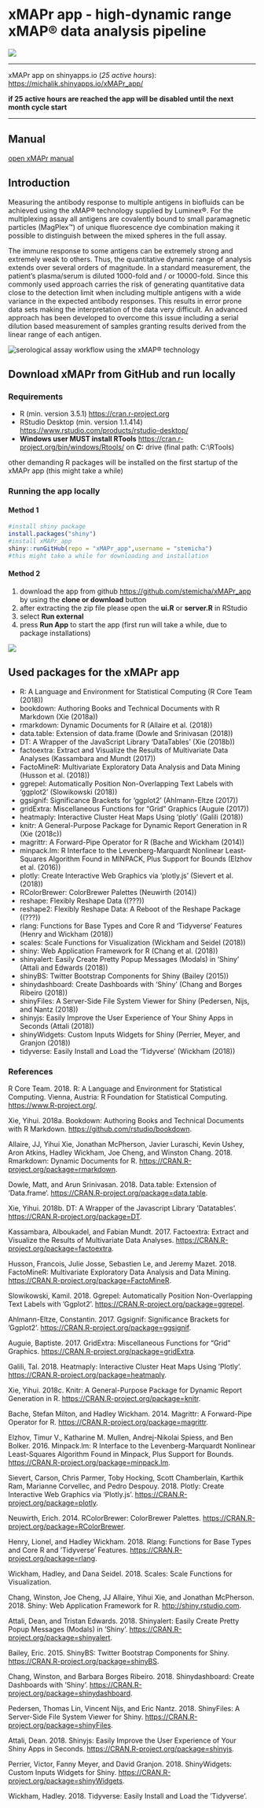 xMAPr app - high-dynamic range xMAP® data analysis pipeline
================

<img src="www/logo.png" style="display: block; margin: auto;" />

<hr>

xMAPr app on shinyapps.io (*25 active hours*):
<https://michalik.shinyapps.io/xMAPr_app/>

**if 25 active hours are reached the app will be disabled until the next
month cycle start**

<hr>

## Manual

[open xMAPr
manual](http://htmlpreview.github.io/?https://github.com/stemicha/xMAPr_app/tree/master/www/xMAPr_manual/_book/index.html)

## Introduction

Measuring the antibody response to multiple antigens in biofluids can be
achieved using the xMAP® technology supplied by Luminex®. For the
multiplexing assay all antigens are covalently bound to small
paramagnetic particles (MagPlex™) of unique fluorescence dye combination
making it possible to distinguish between the mixed spheres in the full
assay.

The immune response to some antigens can be extremely strong and
extremely weak to others. Thus, the quantitative dynamic range of
analysis extends over several orders of magnitude. In a standard
measurement, the patient’s plasma/serum is diluted 1000-fold and / or
10000-fold. Since this commonly used approach carries the risk of
generating quantitative data close to the detection limit when including
multiple antigens with a wide variance in the expected antibody
responses. This results in error prone data sets making the
interpretation of the data very difficult. An advanced approach has been
developed to overcome this issue including a serial dilution based
measurement of samples granting results derived from the linear range of
each antigen.

![serological assay workflow using the xMAP®
technology](www/xMAPr_manual/figures/serological_assay_workflow.png)

## Download xMAPr from GitHub and run locally

### Requirements

  - R (min. version 3.5.1) <https://cran.r-project.org>
  - RStudio Desktop (min. version 1.1.414)
    <https://www.rstudio.com/products/rstudio-desktop/>
  - **Windows user MUST install RTools**
    <https://cran.r-project.org/bin/windows/Rtools/> on **C:** drive
    (final path: C:\\RTools)

other demanding R packages will be installed on the first startup of the
xMAPr app (this might take a while)

### Running the app locally

#### Method 1

``` r
#install shiny package
install.packages("shiny")
#install xMAPr_app
shiny::runGitHub(repo = "xMAPr_app",username = "stemicha")
#this might take a while for downloading and installation
```

#### Method 2

1.  download the app from github <https://github.com/stemicha/xMAPr_app>
    by using the **clone or download** button
2.  after extracting the zip file please open the **ui.R** or
    **server.R** in RStudio
3.  select **Run external**
4.  press **Run App** to start the app (first run will take a while, due
    to package
installations)

<img src="www/xMAPr_manual/figures/run_app_locally.png" style="display: block; margin: auto;" />

## Used packages for the xMAPr app

  - R: A Language and Environment for Statistical Computing (R Core Team
    (2018))
  - bookdown: Authoring Books and Technical Documents with R Markdown
    (Xie (2018a))
  - rmarkdown: Dynamic Documents for R (Allaire et al. (2018))
  - data.table: Extension of data.frame (Dowle and Srinivasan (2018))
  - DT: A Wrapper of the JavaScript Library ‘DataTables’ (Xie (2018b))
  - factoextra: Extract and Visualize the Results of Multivariate Data
    Analyses (Kassambara and Mundt (2017))
  - FactoMineR: Multivariate Exploratory Data Analysis and Data Mining
    (Husson et al. (2018))
  - ggrepel: Automatically Position Non-Overlapping Text Labels with
    ‘ggplot2’ (Slowikowski (2018))
  - ggsignif: Significance Brackets for ‘ggplot2’ (Ahlmann-Eltze (2017))
  - gridExtra: Miscellaneous Functions for “Grid” Graphics (Auguie
    (2017))
  - heatmaply: Interactive Cluster Heat Maps Using ‘plotly’ (Galili
    (2018))
  - knitr: A General-Purpose Package for Dynamic Report Generation in R
    (Xie (2018c))
  - magrittr: A Forward-Pipe Operator for R (Bache and Wickham (2014))
  - minpack.lm: R Interface to the Levenberg-Marquardt Nonlinear
    Least-Squares Algorithm Found in MINPACK, Plus Support for Bounds
    (Elzhov et al. (2016))
  - plotly: Create Interactive Web Graphics via ‘plotly.js’ (Sievert et
    al. (2018))
  - RColorBrewer: ColorBrewer Palettes (Neuwirth (2014))
  - reshape: Flexibly Reshape Data ((???))
  - reshape2: Flexibly Reshape Data: A Reboot of the Reshape Package
    ((???))
  - rlang: Functions for Base Types and Core R and ‘Tidyverse’ Features
    (Henry and Wickham (2018))
  - scales: Scale Functions for Visualization (Wickham and Seidel
    (2018))
  - shiny: Web Application Framework for R (Chang et al. (2018))
  - shinyalert: Easily Create Pretty Popup Messages (Modals) in ‘Shiny’
    (Attali and Edwards (2018))
  - shinyBS: Twitter Bootstrap Components for Shiny (Bailey (2015))
  - shinydashboard: Create Dashboards with ‘Shiny’ (Chang and Borges
    Ribeiro (2018))
  - shinyFiles: A Server-Side File System Viewer for Shiny (Pedersen,
    Nijs, and Nantz (2018))
  - shinyjs: Easily Improve the User Experience of Your Shiny Apps in
    Seconds (Attali (2018))
  - shinyWidgets: Custom Inputs Widgets for Shiny (Perrier, Meyer, and
    Granjon (2018))
  - tidyverse: Easily Install and Load the ‘Tidyverse’ (Wickham (2018))

### References

R Core Team. 2018. R: A Language and Environment for Statistical
Computing. Vienna, Austria: R Foundation for Statistical Computing.
<https://www.R-project.org/>.

Xie, Yihui. 2018a. Bookdown: Authoring Books and Technical Documents
with R Markdown. <https://github.com/rstudio/bookdown>.

Allaire, JJ, Yihui Xie, Jonathan McPherson, Javier Luraschi, Kevin
Ushey, Aron Atkins, Hadley Wickham, Joe Cheng, and Winston Chang. 2018.
Rmarkdown: Dynamic Documents for R.
<https://CRAN.R-project.org/package=rmarkdown>.

Dowle, Matt, and Arun Srinivasan. 2018. Data.table: Extension of
‘Data.frame‘. <https://CRAN.R-project.org/package=data.table>.

Xie, Yihui. 2018b. DT: A Wrapper of the Javascript Library ’Datatables’.
<https://CRAN.R-project.org/package=DT>.

Kassambara, Alboukadel, and Fabian Mundt. 2017. Factoextra: Extract and
Visualize the Results of Multivariate Data Analyses.
<https://CRAN.R-project.org/package=factoextra>.

Husson, Francois, Julie Josse, Sebastien Le, and Jeremy Mazet. 2018.
FactoMineR: Multivariate Exploratory Data Analysis and Data Mining.
<https://CRAN.R-project.org/package=FactoMineR>.

Slowikowski, Kamil. 2018. Ggrepel: Automatically Position
Non-Overlapping Text Labels with ’Ggplot2’.
<https://CRAN.R-project.org/package=ggrepel>.

Ahlmann-Eltze, Constantin. 2017. Ggsignif: Significance Brackets for
’Ggplot2’. <https://CRAN.R-project.org/package=ggsignif>.

Auguie, Baptiste. 2017. GridExtra: Miscellaneous Functions for “Grid”
Graphics. <https://CRAN.R-project.org/package=gridExtra>.

Galili, Tal. 2018. Heatmaply: Interactive Cluster Heat Maps Using
’Plotly’. <https://CRAN.R-project.org/package=heatmaply>.

Xie, Yihui. 2018c. Knitr: A General-Purpose Package for Dynamic Report
Generation in R. <https://CRAN.R-project.org/package=knitr>.

Bache, Stefan Milton, and Hadley Wickham. 2014. Magrittr: A Forward-Pipe
Operator for R. <https://CRAN.R-project.org/package=magrittr>.

Elzhov, Timur V., Katharine M. Mullen, Andrej-Nikolai Spiess, and Ben
Bolker. 2016. Minpack.lm: R Interface to the Levenberg-Marquardt
Nonlinear Least-Squares Algorithm Found in Minpack, Plus Support for
Bounds. <https://CRAN.R-project.org/package=minpack.lm>.

Sievert, Carson, Chris Parmer, Toby Hocking, Scott Chamberlain, Karthik
Ram, Marianne Corvellec, and Pedro Despouy. 2018. Plotly: Create
Interactive Web Graphics via ’Plotly.js’.
<https://CRAN.R-project.org/package=plotly>.

Neuwirth, Erich. 2014. RColorBrewer: ColorBrewer Palettes.
<https://CRAN.R-project.org/package=RColorBrewer>.

Henry, Lionel, and Hadley Wickham. 2018. Rlang: Functions for Base Types
and Core R and ’Tidyverse’ Features.
<https://CRAN.R-project.org/package=rlang>.

Wickham, Hadley, and Dana Seidel. 2018. Scales: Scale Functions for
Visualization.

Chang, Winston, Joe Cheng, JJ Allaire, Yihui Xie, and Jonathan
McPherson. 2018. Shiny: Web Application Framework for R.
<http://shiny.rstudio.com>.

Attali, Dean, and Tristan Edwards. 2018. Shinyalert: Easily Create
Pretty Popup Messages (Modals) in ’Shiny’.
<https://CRAN.R-project.org/package=shinyalert>.

Bailey, Eric. 2015. ShinyBS: Twitter Bootstrap Components for Shiny.
<https://CRAN.R-project.org/package=shinyBS>.

Chang, Winston, and Barbara Borges Ribeiro. 2018. Shinydashboard: Create
Dashboards with ’Shiny’.
<https://CRAN.R-project.org/package=shinydashboard>.

Pedersen, Thomas Lin, Vincent Nijs, and Eric Nantz. 2018. ShinyFiles: A
Server-Side File System Viewer for Shiny.
<https://CRAN.R-project.org/package=shinyFiles>.

Attali, Dean. 2018. Shinyjs: Easily Improve the User Experience of Your
Shiny Apps in Seconds. <https://CRAN.R-project.org/package=shinyjs>.

Perrier, Victor, Fanny Meyer, and David Granjon. 2018. ShinyWidgets:
Custom Inputs Widgets for Shiny.
<https://CRAN.R-project.org/package=shinyWidgets>.

Wickham, Hadley. 2018. Tidyverse: Easily Install and Load the
’Tidyverse’.
